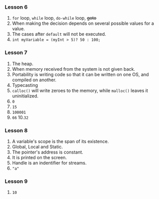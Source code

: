 ### Lesson 6

1. `for` loop, `while` loop, `do-while` loop, ~~goto~~
2. When making the decision depends on several possible values for a value.
3. The cases after `default` will not be executed.
4. `int myVariable = (myInt > 5)? 50 : 100;`

### Lesson 7

1. The heap.
2. When memory received from the system is not given back.
3. Portability is writing code so that it can be written on one OS, and compiled on another.
4. Typecasting
5. `calloc()` will write zeroes to the memory, while `malloc()` leaves it uninitialized.
6. `0`
7. `15`
8. `100001`
9. `66`
10.`32`

### Lesson 8

1. A variable's scope is the span of its existence.
2. Global, Local and Static.
3. The pointer's address is constant.
4. It is printed on the screen.
5. Handle is an indentifier for streams.
6. `"a"`

### Lesson 9

1. `10`
